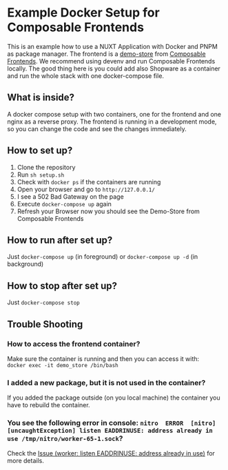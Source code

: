 # Example Docker Setup for Composable Frontends

This is an example how to use a NUXT Application with Docker and PNPM as package manager.
The frontend is a [demo-store](https://frontends.shopware.com/getting-started/templates/demo-store-template.html) from [Composable Frontends](https://frontends.shopware.com/). We recommend using devenv and run
Composable Frontends locally. The good thing here is you could add also Shopware as a container
and run the whole stack with one docker-compose file.

## What is inside?
A docker compose setup with two containers, one for the frontend and one nginx as a reverse proxy.
The frontend is running in a development mode, so you can change the code and see the changes immediately.

## How to set up?
1. Clone the repository
2. Run `sh setup.sh`
3. Check with `docker ps` if the containers are running
4. Open your browser and go to `http://127.0.0.1/`
5. I see a 502 Bad Gateway on the page
6. Execute `docker-compose up` again
7. Refresh your Browser now you should see the Demo-Store from Composable Frontends

## How to run after set up?
Just `docker-compose up` (in foreground) or `docker-compose up -d` (in background)

## How to stop after set up?
Just `docker-compose stop` 

## Trouble Shooting

### How to access the frontend container?
Make sure the container is running and then you can access it with:  
`docker exec -it demo_store /bin/bash`

### I added a new package, but it is not used in the container?
If you added the package outside (on you local machine) the container you have to rebuild the container.

### You see the following error in console: `nitro  ERROR  [nitro] [uncaughtException] listen EADDRINUSE: address already in use /tmp/nitro/worker-65-1.sock`?
Check the [Issue (worker: listen EADDRINUSE: address already in use)](https://github.com/unjs/nitro/issues/885) for more details.